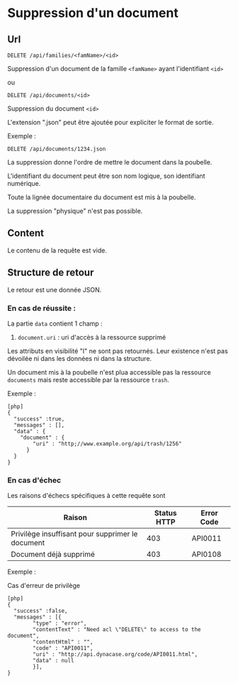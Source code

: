 # Suppression d'un document 

## Url

    DELETE /api/families/<famName>/<id>

Suppression d'un document de la famille `<famName>` ayant l'identifiant `<id>`

ou

    DELETE /api/documents/<id>

Suppression du document `<id>`

L'extension ".json" peut être ajoutée pour expliciter le format de sortie.

Exemple :

    DELETE /api/documents/1234.json

La suppression donne l'ordre de mettre le document dans la poubelle.

L'identifiant du document peut être son nom logique, son identifiant numérique.

Toute la lignée documentaire du document est mis à la poubelle.

La suppression "physique" n'est pas possible.

## Content

Le contenu de la requête est vide.

## Structure de retour

Le retour est une donnée JSON.

### En cas de réussite :

La partie `data` contient 1 champ :

1.  `document.uri` : uri d'accès à la ressource supprimé


Les attributs en visibilité "I" ne sont pas retournés. Leur existence n'est pas
dévoilée ni dans les données ni dans la structure.

Un document mis à la poubelle n'est plua accessible pas la ressource `documents`
mais reste accessible par la ressource `trash`.


Exemple :

    [php]
    {
      "success" :true,
      "messages" : [],
      "data" : {
        "document" : {
            "uri" : "http;//www.example.org/api/trash/1256"
          }
      }
    }

### En cas d'échec

Les raisons d'échecs spécifiques à cette requête sont 

|                      Raison                      | Status HTTP | Error Code |
| ------------------------------------------------ | ----------- | ---------- |
| Privilège insuffisant pour supprimer le document |         403 | API0011    |
| Document déjà supprimé                           |         403 | API0108    |

Exemple : 

Cas d'erreur de privilège

    [php]
    {
      "success" :false,
      "messages" : [{
            "type" : "error", 
            "contentText" : "Need acl \"DELETE\" to access to the document",
            "contentHtml" : "",
            "code" : "API0011", 
            "uri" : "http://api.dynacase.org/code/API0011.html",
            "data" : null
            }],
    }


